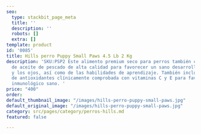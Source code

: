 ```yaml
---
seo:
  type: stackbit_page_meta
  title: ''
  description: ''
  robots: []
  extra: []
template: product
id: '0085'
title: Hills perro Puppy Small Paws 4.5 Lb 2 Kg
description: 'SKU:PSP2 Este alimento premium seco para perros también contiene DHA
  de aceite de pescado de alta calidad para favorecer un sano desarrollo del cerebro
  y los ojos, así como de las habilidades de aprendizaje. También incluye una mezcla
  de antioxidantes clínicamente comprobada con vitaminas C y E para favorecer un sistema
  inmunológico sano. '
price: "400"
order: 
default_thumbnail_image: "/images/hills-perro-puppy-small-paws.jpg"
default_original_image: "/images/hills-perro-puppy-small-paws.jpg"
category: src/pages/category/perros-hills.md
featured: false

---
```

